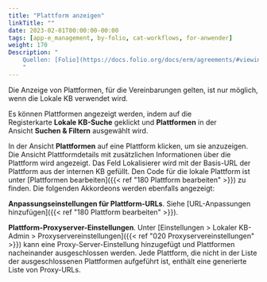 ```yaml
---
title: "Plattform anzeigen"
linkTitle: ""
date: 2023-02-01T00:00:00-00:00
tags: [app-e_management, by-folio, cat-workflows, for-anwender]
weight: 170
Description: "
    Quellen: [Folio](https://docs.folio.org/docs/erm/agreements/#viewing-a-platform) & [GBV](https://info.gbv.de/display/FOLIOGBVEXTERN/Folio:+Plattform+anzeigen)
    "
---
```


Die Anzeige von Plattformen, für die Vereinbarungen gelten, ist nur möglich, wenn die Lokale KB verwendet wird.

Es können Plattformen angezeigt werden, indem auf die Registerkarte **Lokale KB-Suche** geklickt und **Plattformen** in der Ansicht **Suchen & Filtern** ausgewählt wird.

In der Ansicht **Plattformen** auf eine Plattform klicken, um sie anzuzeigen. Die Ansicht Plattformdetails mit zusätzlichen Informationen über die Plattform wird angezeigt. Das Feld Lokalisierer wird mit der Basis-URL der Plattform aus der internen KB gefüllt. Den Code für die lokale Plattform ist unter [Plattformen bearbeiten]({{< ref "180 Plattform bearbeiten" >}}) zu finden. Die folgenden Akkordeons werden ebenfalls angezeigt:

**Anpassungseinstellungen für Plattform-URLs**. Siehe [URL-Anpassungen hinzufügen]({{< ref "180 Plattform bearbeiten" >}}).

**Plattform-Proxyserver-Einstellungen**. Unter [Einstellungen > Lokaler KB-Admin > Proxyservereinstellungen]({{< ref "020 Proxyservereinstellungen" >}}) kann eine Proxy-Server-Einstellung hinzugefügt und Plattformen nacheinander ausgeschlossen werden. Jede Plattform, die nicht in der Liste der ausgeschlossenen Plattformen aufgeführt ist, enthält eine generierte Liste von Proxy-URLs.

